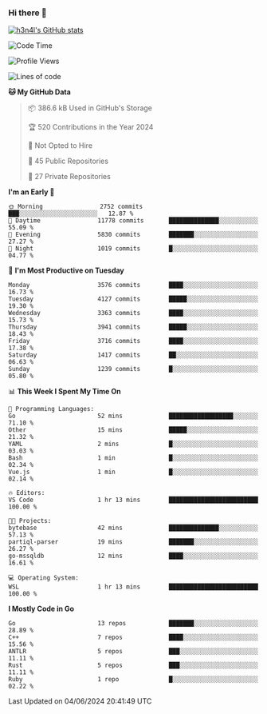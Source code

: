 ### Hi there 👋

[![h3n4l's GitHub stats](https://github-readme-stats.vercel.app/api?username=h3n4l&count_private=true&show_icons=true&theme=radical)](https://github.com/h3n4l/github-readme-stats)

<!--START_SECTION:waka-->
![Code Time](http://img.shields.io/badge/Code%20Time-1%2C872%20hrs%2010%20mins-blue)

![Profile Views](http://img.shields.io/badge/Profile%20Views-0-blue)

![Lines of code](https://img.shields.io/badge/From%20Hello%20World%20I%27ve%20Written-8.9%20million%20lines%20of%20code-blue)

**🐱 My GitHub Data** 

> 📦 386.6 kB Used in GitHub's Storage 
 > 
> 🏆 520 Contributions in the Year 2024
 > 
> 🚫 Not Opted to Hire
 > 
> 📜 45 Public Repositories 
 > 
> 🔑 27 Private Repositories 
 > 
**I'm an Early 🐤** 

```text
🌞 Morning                2752 commits        ███░░░░░░░░░░░░░░░░░░░░░░   12.87 % 
🌆 Daytime                11778 commits       ██████████████░░░░░░░░░░░   55.09 % 
🌃 Evening                5830 commits        ███████░░░░░░░░░░░░░░░░░░   27.27 % 
🌙 Night                  1019 commits        █░░░░░░░░░░░░░░░░░░░░░░░░   04.77 % 
```
📅 **I'm Most Productive on Tuesday** 

```text
Monday                   3576 commits        ████░░░░░░░░░░░░░░░░░░░░░   16.73 % 
Tuesday                  4127 commits        █████░░░░░░░░░░░░░░░░░░░░   19.30 % 
Wednesday                3363 commits        ████░░░░░░░░░░░░░░░░░░░░░   15.73 % 
Thursday                 3941 commits        █████░░░░░░░░░░░░░░░░░░░░   18.43 % 
Friday                   3716 commits        ████░░░░░░░░░░░░░░░░░░░░░   17.38 % 
Saturday                 1417 commits        ██░░░░░░░░░░░░░░░░░░░░░░░   06.63 % 
Sunday                   1239 commits        █░░░░░░░░░░░░░░░░░░░░░░░░   05.80 % 
```


📊 **This Week I Spent My Time On** 

```text
💬 Programming Languages: 
Go                       52 mins             ██████████████████░░░░░░░   71.10 % 
Other                    15 mins             █████░░░░░░░░░░░░░░░░░░░░   21.32 % 
YAML                     2 mins              █░░░░░░░░░░░░░░░░░░░░░░░░   03.03 % 
Bash                     1 min               █░░░░░░░░░░░░░░░░░░░░░░░░   02.34 % 
Vue.js                   1 min               █░░░░░░░░░░░░░░░░░░░░░░░░   02.14 % 

🔥 Editors: 
VS Code                  1 hr 13 mins        █████████████████████████   100.00 % 

🐱‍💻 Projects: 
bytebase                 42 mins             ██████████████░░░░░░░░░░░   57.13 % 
partiql-parser           19 mins             ███████░░░░░░░░░░░░░░░░░░   26.27 % 
go-mssqldb               12 mins             ████░░░░░░░░░░░░░░░░░░░░░   16.61 % 

💻 Operating System: 
WSL                      1 hr 13 mins        █████████████████████████   100.00 % 
```

**I Mostly Code in Go** 

```text
Go                       13 repos            ███████░░░░░░░░░░░░░░░░░░   28.89 % 
C++                      7 repos             ████░░░░░░░░░░░░░░░░░░░░░   15.56 % 
ANTLR                    5 repos             ███░░░░░░░░░░░░░░░░░░░░░░   11.11 % 
Rust                     5 repos             ███░░░░░░░░░░░░░░░░░░░░░░   11.11 % 
Ruby                     1 repo              █░░░░░░░░░░░░░░░░░░░░░░░░   02.22 % 
```




 Last Updated on 04/06/2024 20:41:49 UTC
<!--END_SECTION:waka-->

